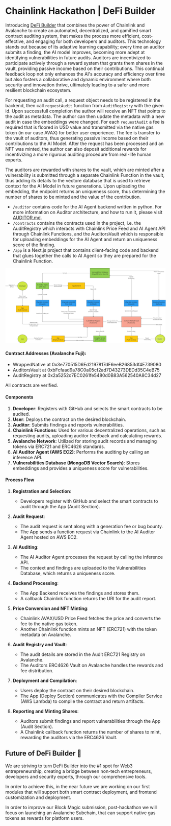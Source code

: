 # Chainlink Hackathon | DeFi Builder

Introducing [DeFi Builder](https://chainlink.defibuilder.com/) that combines the power of Chainlink and Avalanche to create an automated, decentralized, and gamified smart contract auditing system, that makes the process more efficient, cost-effective, and engaging for both developers and auditors. This technology stands out because of its adaptive learning capability; every time an auditor submits a finding, the AI model improves, becoming more adept at identifying vulnerabilities in future audits. Auditors are incentivized to participate actively through a reward system that grants them shares in the vault, providing passive income based on their contributions. This continual feedback loop not only enhances the AI's accuracy and efficiency over time but also fosters a collaborative and dynamic environment where both security and innovation thrive, ultimately leading to a safer and more resilient blockchain ecosystem.

For requesting an audit call, a request object needs to be registered in the backend, then call `requestAudit` function from `AuditRegistry` with the given id. Upon successfull completion the author will receive an NFT that points to the audit as metadata. The author can then update the metadata with a new audit in case the embeddings were changed. For each `requestAudit` a fee is required that is floored in USD value and transmitted via the native gas token (in our case AVAX) for better user experience. The fee is transfer to the vault of auditors, thus generating passive income based on their contributions to the AI Model. After the request has been processed and an NFT was minted, the author can also deposit additional rewards for incentivizing a more rigurous auditing procedure from real-life human experts.

The auditors are rewarded with shares to the vault, which are minted after a vulnerability is submitted through a separate Chainlink Function in the vault, thus adding its details to the vectore database that is used to retrieve context for the AI Model in future generations. Upon uploading the embedding, the endpoint returns an uniqueness score, thus determining the number of shares to be minted and the value of the contribution.

- `/auditor` contains code for the AI Agent backend written in python. For more information on Auditor architecture, and how to run it, please visit [AUDITOR.md](./auditor/AUDITOR.md).
- `/contracts` contains the contracts used in the project, i.e. the AuditRegistry which interacts with Chainlink Price Feed and AI Agent API through Chainlink Functions, and the AuditorsVault which is responsible for uploading embeddings for the AI Agent and return an uniqueness score of the finding.
- `/app` is a Next.js project that contains client-facing code and backend that glues together the calls to AI Agent so they are prepared for the Chainlink Function.

![DeFi Builder AI Architecture](./architecture.png?raw=true "DeFi Builder AI Architecture")

#### Contract Addresses (Avalanche Fuji):

- WrappedNative at 0x3e770515D6Ed2197817dF6eeB26853df4E739080
- AuditorsVault at 0xbFcfaad9a78C0a05cf2ad7D43273DEDd35C4eB75
- AuditRegistry at 0x2a5252c7EC0261fe5480d0B83A562540A8C34d27

All contracts are verified.

#### Components

1. **Developer**: Registers with GitHub and selects the smart contracts to be audited.
1. **User**: Deploys the contract on the desired blockchain.
1. **Auditor**: Submits findings and reports vulnerabilities.
1. **Chainlink Functions**: Used for various decentralized operations, such as requesting audits, uploading auditor feedback and calculating rewards.
1. **Avalanche Network**: Utilized for storing audit records and managing tokens via ERC721 and ERC4626 standards.
1. **AI Auditor Agent (AWS EC2)**: Performs the auditing by calling an inference API.
1. **Vulnerabilities Database (MongoDB Vector Search)**: Stores embeddings and provides a uniqueness score for vulnerabilities.

#### Process Flow

1. **Registration and Selection**:

   - Developers register with GitHub and select the smart contracts to audit through the App (Audit Section).

2. **Audit Request**:

   - The audit request is sent along with a generation fee or bug bounty.
   - The App sends a function request via Chainlink to the AI Auditor Agent hosted on AWS EC2.

3. **AI Auditing**:

   - The AI Auditor Agent processes the request by calling the inference API.
   - The context and findings are uploaded to the Vulnerabilities Database, which returns a uniqueness score.

4. **Backend Processing**:

   - The App Backend receives the findings and stores them.
   - A callback Chainlink function returns the URI for the audit report.

5. **Price Conversion and NFT Minting**:

   - Chainlink AVAX/USD Price Feed fetches the price and converts the fee to the native gas token.
   - Another Chainlink function mints an NFT (ERC721) with the token metadata on Avalanche.

6. **Audit Registry and Vault**:

   - The audit details are stored in the Audit ERC721 Registry on Avalanche.
   - The Auditors ERC4626 Vault on Avalanche handles the rewards and fee distribution.

7. **Deployment and Compilation**:

   - Users deploy the contract on their desired blockchain.
   - The App (Deploy Section) communicates with the Compiler Service (AWS Lambda) to compile the contract and return artifacts.

8. **Reporting and Minting Shares**:
   - Auditors submit findings and report vulnerabilities through the App (Audit Section).
   - A Chainlink callback function returns the number of shares to mint, rewarding the auditors via the ERC4626 Vault.

## Future of DeFi Builder 🔮

We are striving to turn DeFi Builder into the #1 spot for Web3 entrepreneurship, creating a bridge between non-tech entrepreneurs, developers and security experts, through our comprehensive tools.

In order to achieve this, in the near future we are working on our first modules that will support both smart contract deployment, and frontend customization and deployment.

In order to improve our Block Magic submission, post-hackathon we will focus on launching an Avalanche Subchain, that can support native gas tokens as rewards for platform users.
